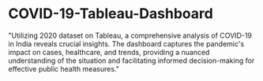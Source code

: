 # COVID-19-Tableau-Dashboard
"Utilizing 2020 dataset on Tableau, a comprehensive analysis of COVID-19 in India reveals crucial insights. The dashboard captures the pandemic's impact on cases, healthcare, and trends, providing a nuanced understanding of the situation and facilitating informed decision-making for effective public health measures."
